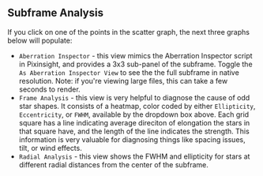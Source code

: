 ## Subframe Analysis 
[//]: # (src/assets/frame_analysis.png)
If you click on one of the points in the scatter graph, the next three graphs below will populate:
- `Aberration Inspector` - this view mimics the Aberration Inspector script in Pixinsight, and provides a 3x3 sub-panel of the subframe.  Toggle the `As Aberration Inspector View` to see the the full subframe in native resolution.  Note: if you're viewing large files, this can take a few seconds to render.
- `Frame Analysis` - this view is very helpful to diagnose the cause of odd star shapes.  It consists of a heatmap, color coded by either `Ellipticity`, `Eccentricity`, or `FWHM`, available by the dropdown box above.  Each grid square has a line indicating average direciton of elongation the stars in that square have, and the length of the line indicates the strength.  This information is very valuable for diagnosing things like spacing issues, tilt, or wind effects.
- `Radial Analysis` - this view shows the FWHM and ellipticity for stars at different radial distances from the center of the subframe.